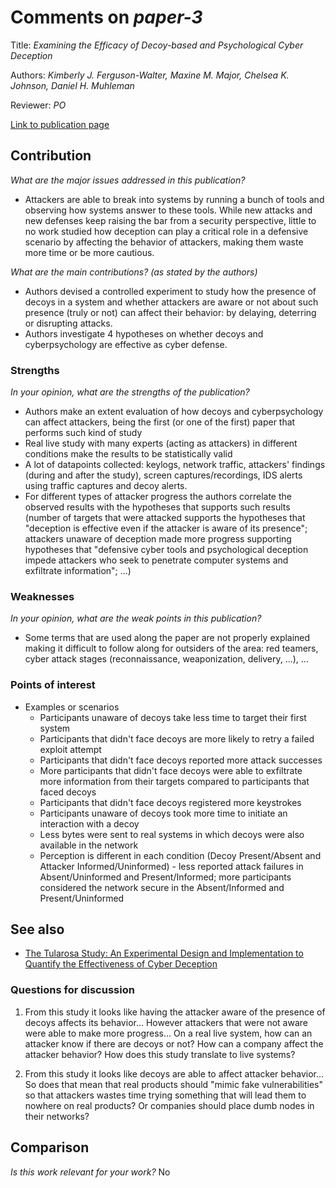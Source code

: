 # Comments on _paper-3_

Title: _Examining the Efficacy of Decoy-based and Psychological Cyber Deception_

Authors: _Kimberly J. Ferguson-Walter, Maxine M. Major, Chelsea K. Johnson, Daniel H. Muhleman_

Reviewer: _PO_

[Link to publication page](https://www.usenix.org/conference/usenixsecurity21/presentation/ferguson-walter)

## Contribution

_What are the major issues addressed in this publication?_

- Attackers are able to break into systems by running a bunch of tools and observing how systems answer to these tools. While new attacks and new defenses keep raising the bar from a security perspective, little to no work studied how deception can play a critical role in a defensive scenario by affecting the behavior of attackers, making them waste more time or be more cautious.


_What are the main contributions?  (as stated by the authors)_

- Authors devised a controlled experiment to study how the presence of decoys in a system and whether attackers are aware or not about such presence (truly or not) can affect their behavior: by delaying, deterring or disrupting attacks.
- Authors investigate 4 hypotheses on whether decoys and cyberpsychology are effective as cyber defense.

### Strengths

_In your opinion, what are the strengths of the publication?_

- Authors make an extent evaluation of how decoys and cyberpsychology can affect attackers, being the first (or one of the first) paper that performs such kind of study
- Real live study with many experts (acting as attackers) in different conditions make the results to be statistically valid
- A lot of datapoints collected: keylogs, network traffic, attackers' findings (during and after the study), screen captures/recordings, IDS alerts using traffic captures and decoy alerts.
- For different types of attacker progress the authors correlate the observed results with the hypotheses that supports such results (number of targets that were attacked supports the hypotheses that "deception is effective even if the attacker is aware of its presence"; attackers unaware of deception made more progress supporting hypotheses that "defensive cyber tools and psychological deception impede attackers who seek to penetrate
computer systems and exfiltrate information"; ...)

### Weaknesses

_In your opinion, what are the weak points in this publication?_

- Some terms that are used along the paper are not properly explained making it difficult to follow along for outsiders of the area: red teamers, cyber attack stages (reconnaissance, weaponization, delivery, ...), ...

### Points of interest

- Examples or scenarios
  - Participants unaware of decoys take less time to target their first system
  - Participants that didn't face decoys are more likely to retry a failed exploit attempt
  - Participants that didn't face decoys reported more attack successes
  - More participants that didn't face decoys were able to exfiltrate more information from their targets compared to participants that faced decoys  
  - Participants that didn't face decoys registered more keystrokes
  - Participants unaware of decoys took more time to initiate an interaction with a decoy
  - Less bytes were sent to real systems in which decoys were also available in the network
  - Perception is different in each condition (Decoy Present/Absent and Attacker Informed/Uninformed) - less reported attack failures in Absent/Uninformed and Present/Informed; more participants considered the network secure in the Absent/Informed and Present/Uninformed



## See also

- [The Tularosa Study: An Experimental Design and Implementation to Quantify the Effectiveness of Cyber Deception](https://www.osti.gov/servlets/purl/1524844)

### Questions for discussion

1. From this study it looks like having the attacker aware of the presence of decoys affects its behavior... However attackers that were not aware were able to make more progress... On a real live system, how can an attacker know if there are decoys or not? How can a company affect the attacker behavior? How does this study translate to live systems?

2. From this study it looks like decoys are able to affect attacker behavior... So does that mean that real products should "mimic fake vulnerabilities" so that attackers wastes time trying something that will lead them to nowhere on real products? Or companies should place dumb nodes in their networks?

## Comparison

_Is this work relevant for your work?_ No
